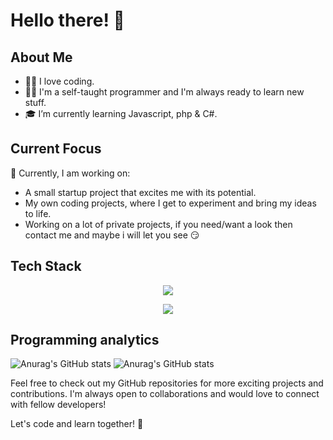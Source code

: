 # Hello there! 👋

## About Me
- 🧑‍💻 I love coding.
- 🧑‍💻 I'm a self-taught programmer and I'm always ready to learn new stuff.
- 🎓 I’m currently learning Javascript, php & C#.

## Current Focus
🤨 Currently, I am working on:
- A small startup project that excites me with its potential.
- My own coding projects, where I get to experiment and bring my ideas to life.
- Working on a lot of private projects, if you need/want a look then contact me and maybe i will let you see 😏

## Tech Stack
<p align="center">
  <a href="https://skillicons.dev">
    <img src="https://skillicons.dev/icons?i=html,css,cpp,python,arduino,raspberrypi,wordpress, " />
  </a>
</p>
<p align="center">
  <a href="https://skillicons.dev">
    <img src="https://skillicons.dev/icons?i=bootstrap,vscode,replit,github,heroku,flask,cs" />
  </a>
</p>


## Programming analytics

![Anurag's GitHub stats](https://github-readme-stats.vercel.app/api?username=VisiDK&count_private=true&theme=transparent&show_icons=true&hide=prs)
![Anurag's GitHub stats](https://github-readme-stats.vercel.app/api/top-langs/?username=VisiDK&theme=transparent&show_icons=true&layout=compact)


Feel free to check out my GitHub repositories for more exciting projects and contributions. I'm always open to collaborations and would love to connect with fellow developers!

Let's code and learn together! 🚀
